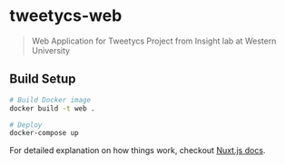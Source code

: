 # tweetycs-web

> Web Application for Tweetycs Project from Insight lab at Western University

## Build Setup

``` bash
# Build Docker image
docker build -t web .

# Deploy
docker-compose up
```

For detailed explanation on how things work, checkout [Nuxt.js docs](https://nuxtjs.org).
